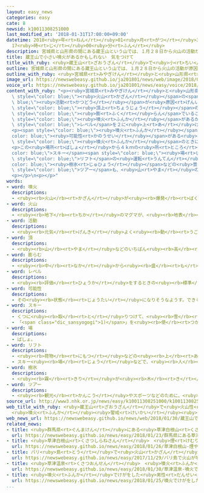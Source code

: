 ```yaml
---
layout: easy_news
categories: easy
cate: 8
newsid: k10011308251000
last_modified_at: '2018-01-31T17:00:00+09:00'
datetime: 2018<ruby>年<rt>ねん</rt></ruby>01<ruby>月<rt>がつ</rt></ruby>31<ruby>日<rt>にち</rt></ruby>
  17<ruby>時<rt>じ</rt></ruby>00<ruby>分<rt>ふん</rt></ruby>
description: 宮城県と山形県の間にある蔵王山という山では、１月２８日から火山の活動が原因の地震が続いています。
title: 蔵王山で小さい噴火があるかもしれない　気をつけて
title_with_ruby: <ruby>蔵王山<rt>ざおうざん</rt></ruby>で<ruby>小<rt>ちい</rt></ruby>さい<ruby>噴火<rt>ふんか</rt></ruby>があるかもしれない　<ruby>気<rt>き</rt></ruby>をつけて
outline: 宮城県と山形県の間にある蔵王山という山では、１月２８日から火山の活動が原因の地震が続いています。
outline_with_ruby: <ruby>宮城県<rt>みやぎけん</rt></ruby>と<ruby>山形県<rt>やまがたけん</rt></ruby>の<ruby>間<rt>あいだ</rt></ruby>にある<ruby>蔵王山<rt>ざおうざん</rt></ruby>という<ruby>山<rt>やま</rt></ruby>では、１<ruby>月<rt>がつ</rt></ruby>２８<ruby>日<rt>にち</rt></ruby>から<ruby>火山<rt>かざん</rt></ruby>の<ruby>活動<rt>かつどう</rt></ruby>が<ruby>原因<rt>げんいん</rt></ruby>の<ruby>地震<rt>じしん</rt></ruby>が<ruby>続<rt>つづ</rt></ruby>いています。
image_url: https://newswebeasy.github.io/ja201801/news/web/image/2018/01/30/K10011308251_1801302028_1801302030_01_03.jpg
voice_url: https://newswebeasy.github.io/ja201801/news/easy/voice/2018/01/31/k10011308251000.mp3
content_with_ruby: "<p><ruby>宮城県<rt>みやぎけん</rt></ruby>と<ruby>山形県<rt>やまがたけん</rt></ruby>の<ruby>間<rt>あいだ</rt></ruby>にある<ruby>蔵王山<rt>ざおうざん</rt></ruby>という<ruby>山<rt>やま</rt></ruby>では、１<ruby>月<rt>がつ</rt></ruby>２８<ruby>日<rt>にち</rt></ruby>から<span\
  \ style=\"color: blue;\"><ruby>火山<rt>かざん</rt></ruby></span>の<span style=\"color:\
  \ blue;\"><ruby>活動<rt>かつどう</rt></ruby></span>が<ruby>原因<rt>げんいん</rt></ruby>の<ruby>地震<rt>じしん</rt></ruby>が<ruby>続<rt>つづ</rt></ruby>いています。<ruby>山<rt>やま</rt></ruby>の<span\
  \ style=\"color: blue;\"><ruby>頂上<rt>ちょうじょう</rt></ruby></span>の<ruby>南<rt>みなみ</rt></ruby><ruby>側<rt>がわ</rt></ruby>が<span\
  \ style=\"color: blue;\"><ruby>膨<rt>ふく</rt></ruby>らん</span>でいることもわかりました。</p>\n<p><ruby>気象庁<rt>きしょうちょう</rt></ruby>は３０<ruby>日<rt>にち</rt></ruby>、これから<ruby>小<rt>ちい</rt></ruby>さい<span\
  \ style=\"color: blue;\"><ruby>噴火<rt>ふんか</rt></ruby></span>があるかもしれないと<ruby>考<rt>かんが</rt></ruby>えて、<ruby>蔵王山<rt>ざおうざん</rt></ruby>の「<ruby>噴火<rt>ふんか</rt></ruby><ruby>警戒<rt>けいかい</rt></ruby>」の<span\
  \ style=\"color: blue;\">レベル</span>を２に<ruby>上<rt>あ</rt></ruby>げたと<ruby>言<rt>い</rt></ruby>いました。</p>\n\
  <p><span style=\"color: blue;\"><ruby>噴火<rt>ふんか</rt></ruby></span>の<span style=\"\
  color: blue;\"><ruby>可能性<rt>かのうせい</rt></ruby></span>がある<ruby>場所<rt>ばしょ</rt></ruby>から１．２ｋｍ<ruby>以内<rt>いない</rt></ruby>では、<span\
  \ style=\"color: blue;\"><ruby>噴火<rt>ふんか</rt></ruby></span>のときに<ruby>飛<rt>と</rt></ruby>んでくる<ruby>大<rt>おお</rt></ruby>きな<ruby>石<rt>いし</rt></ruby>に<ruby>気<rt>き</rt></ruby>をつけるように<ruby>言<rt>い</rt></ruby>っています。</p>\n\
  <p>この<ruby>場所<rt>ばしょ</rt></ruby>から４ｋｍの<ruby>所<rt>ところ</rt></ruby>にある<span style=\"\
  color: blue;\">スキー</span><span style=\"color: blue;\"><ruby>場<rt>じょう</rt></ruby></span>では、いちばん<ruby>高<rt>たか</rt></ruby>い<ruby>所<rt>ところ</rt></ruby>へ<ruby>上<rt>あ</rt></ruby>がる<span\
  \ style=\"color: blue;\">リフト</span>の<ruby>運転<rt>うんてん</rt></ruby>をやめました。<span style=\"\
  color: blue;\"><ruby>樹氷<rt>じゅひょう</rt></ruby></span>などの<ruby>景色<rt>けしき</rt></ruby>を<ruby>見<rt>み</rt></ruby>に<ruby>行<rt>い</rt></ruby>く<span\
  \ style=\"color: blue;\">ツアー</span>も、<ruby>山<rt>やま</rt></ruby>の<ruby>上<rt>うえ</rt></ruby>までは<ruby>行<rt>い</rt></ruby>かないことにしています。</p>\n\
  <p></p>\n<p></p>"
words:
- word: 噴火
  descriptions:
  - <ruby><rb>火山</rb><rt>かざん</rt></ruby>が<ruby><rb>爆発</rb><rt>ばくはつ</rt></ruby>して、とけた<ruby><rb>溶岩</rb><rt>ようがん</rt></ruby>や、<ruby><rb>火山灰</rb><rt>かざんばい</rt></ruby>・<ruby><rb>水蒸気</rb><rt>すいじょうき</rt></ruby>・ガスをふき<ruby><rb>出</rb><rt>だ</rt></ruby>すこと。
- word: 火山
  descriptions:
  - <ruby><rb>地下</rb><rt>ちか</rt></ruby>のマグマが、<ruby><rb>地表</rb><rt>ちひょう</rt></ruby>にふき<ruby><rb>出</rb><rt>だ</rt></ruby>して<ruby><rb>山</rb><rt>やま</rt></ruby>となっている<ruby><rb>所</rb><rt>ところ</rt></ruby>。
- word: 活動
  descriptions:
  - <ruby><rb>元気</rb><rt>げんき</rt></ruby>よく<ruby><rb>動</rb><rt>うご</rt></ruby>いたり、<ruby><rb>働</rb><rt>はたら</rt></ruby>いたりすること。
- word: 頂
  descriptions:
  - <ruby><rb>山</rb><rt>やま</rt></ruby>などのいちばん<ruby><rb>高</rb><rt>たか</rt></ruby>い<ruby><rb>所</rb><rt>ところ</rt></ruby>。<ruby><rb>頂上</rb><rt>ちょうじょう</rt></ruby>。
- word: 膨らむ
  descriptions:
  - <ruby><rb>中</rb><rt>なか</rt></ruby>から<ruby><rb>盛</rb><rt>も</rt></ruby>り<ruby><rb>上</rb><rt>あ</rt></ruby>がって、<ruby><rb>大</rb><rt>おお</rt></ruby>きくなる。ふくれて<ruby><rb>大</rb><rt>おお</rt></ruby>きくなる。
- word: レベル
  descriptions:
  - <ruby><rb>評価</rb><rt>ひょうか</rt></ruby>をするときの<ruby><rb>標準</rb><rt>ひょうじゅん</rt></ruby>。<ruby><rb>水準</rb><rt>すいじゅん</rt></ruby>。
- word: 可能性
  descriptions:
  - その<ruby><rb>状態</rb><rt>じょうたい</rt></ruby>になりそうなようす。できそうなようす。
- word: スキー
  descriptions:
  - くつに<ruby><rb>取</rb><rt>と</rt></ruby>りつけて、<ruby><rb>雪</rb><rt>ゆき</rt></ruby>の<ruby><rb>上</rb><rt>うえ</rt></ruby>をすべる<ruby><rb>細長</rb><rt>ほそなが</rt></ruby>い<ruby><rb>板</rb><rt>いた</rt></ruby>。
  - 「<span class="dic_sansyogogi">1)</span>」を<ruby><rb>使</rb><rt>つか</rt></ruby>って<ruby><rb>雪</rb><rt>ゆき</rt></ruby>の<ruby><rb>上</rb><rt>うえ</rt></ruby>をすべるスポーツ。
- word: 場
  descriptions:
  - ばしょ。
- word: リフト
  descriptions:
  - <ruby><rb>荷物</rb><rt>にもつ</rt></ruby>などの<ruby><rb>上</rb><rt>あ</rt></ruby>げ<ruby><rb>下</rb><rt>お</rt></ruby>ろしに<ruby><rb>使</rb><rt>つか</rt></ruby>う、<ruby><rb>小</rb><rt>ちい</rt></ruby>さなエレベーター。<ruby><rb>昇降機</rb><rt>しょうこうき</rt></ruby>。
  - スキー<ruby><rb>場</rb><rt>じょう</rt></ruby>などで、<ruby><rb>人</rb><rt>ひと</rt></ruby>を<ruby><rb>高</rb><rt>たか</rt></ruby>い<ruby><rb>所</rb><rt>ところ</rt></ruby>に<ruby><rb>運</rb><rt>はこ</rt></ruby>ぶ<ruby><rb>装置</rb><rt>そうち</rt></ruby>。
- word: 樹氷
  descriptions:
  - <ruby><rb>霧</rb><rt>きり</rt></ruby>が<ruby><rb>木</rb><rt>き</rt></ruby>の<ruby><rb>幹</rb><rt>みき</rt></ruby>や<ruby><rb>枝</rb><rt>えだ</rt></ruby><ruby><rb>一面</rb><rt>いちめん</rt></ruby>に<ruby><rb>白</rb><rt>しろ</rt></ruby>くこおりついたもの。
- word: ツアー
  descriptions:
  - <ruby><rb>観光</rb><rt>かんこう</rt></ruby>やスポーツなどのために、<ruby><rb>団体</rb><rt>だんたい</rt></ruby>で<ruby><rb>行</rb><rt>い</rt></ruby>く<ruby><rb>旅行</rb><rt>りょこう</rt></ruby>。
source_url: http://www3.nhk.or.jp/news/easy/k10011308251000/k10011308251000.html
web_title_with_ruby: <ruby>蔵王山<rt>ざおうざん</rt></ruby>で<ruby>火山性<rt>かざんせい</rt></ruby><ruby>微動<rt>びどう</rt></ruby>と<ruby>地殻<rt>ちかく</rt></ruby><ruby>変動<rt>へんどう</rt></ruby>
  <ruby>噴火<rt>ふんか</rt></ruby><ruby>警戒<rt>けいかい</rt></ruby><ruby>レベル<rt>れべる</rt></ruby>２に
web_news_url: https://newswebeasy.github.io/news/web/2018/01/30/蔵王山で火山性微動と地殻変動-噴火警戒レベル2に
related_news:
- title: <ruby>群馬県<rt>ぐんまけん</rt></ruby>にある<ruby>草津白根山<rt>くさつしらねさん</rt></ruby>が<ruby>噴火<rt>ふんか</rt></ruby>　<ruby>雪崩<rt>なだれ</rt></ruby>も<ruby>起<rt>お</rt></ruby>こる
  url: https://newswebeasy.github.io/news/easy/2018/01/23/群馬県にある草津白根山が噴火-雪崩も起こる
- title: <ruby>草津白根山<rt>くさつしらねさん</rt></ruby>　<ruby>煙<rt>けむり</rt></ruby>や<ruby>石<rt>いし</rt></ruby>などが<ruby>出<rt>で</rt></ruby>た<ruby>噴火口<rt>ふんかこう</rt></ruby>が６つ<ruby>見<rt>み</rt></ruby>つかる
  url: https://newswebeasy.github.io/news/easy/2018/01/26/草津白根山-煙や石などが出た噴火口が6つ見つかる
- title: バリ<ruby>島<rt>とう</rt></ruby>で<ruby>火山<rt>かざん</rt></ruby>が<ruby>噴火<rt>ふんか</rt></ruby>　<ruby>飛行機<rt>ひこうき</rt></ruby>が<ruby>飛<rt>と</rt></ruby>ぶことができなくなる
  url: https://newswebeasy.github.io/news/easy/2017/11/29/バリ島で火山が噴火-飛行機が飛ぶことができなくなる
- title: <ruby>草津温泉<rt>くさつおんせん</rt></ruby>　<ruby>噴火<rt>ふんか</rt></ruby>で<ruby>約<rt>やく</rt></ruby>５５００<ruby>件<rt>けん</rt></ruby>のキャンセルが<ruby>出<rt>で</rt></ruby>る
  url: https://newswebeasy.github.io/news/easy/2018/01/30/草津温泉-噴火で約5500件のキャンセルが出る
- title: <ruby>噴火<rt>ふんか</rt></ruby>でけがをした<ruby>男性<rt>だんせい</rt></ruby>が「<ruby>助<rt>たす</rt></ruby>かったよ」と<ruby>書<rt>か</rt></ruby>いて<ruby>妻<rt>つま</rt></ruby>と<ruby>会話<rt>かいわ</rt></ruby>
  url: https://newswebeasy.github.io/news/easy/2018/01/25/噴火でけがをした男性が助かったよと書いて妻と会話
...
```

